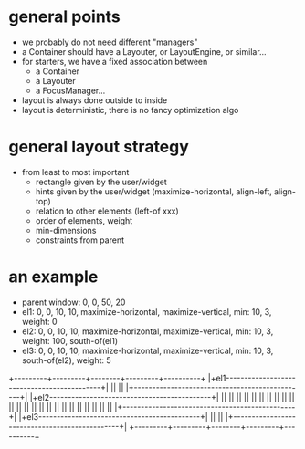 # general points

* we probably do not need different "managers"
* a Container should have a Layouter, or LayoutEngine, or similar...
* for starters, we have a fixed association between
    * a Container
    * a Layouter
    * a FocusManager...
* layout is always done outside to inside
* layout is deterministic, there is no fancy optimization algo
    

# general layout strategy

* from least to most important
    * rectangle given by the user/widget
    * hints given by the user/widget (maximize-horizontal, align-left, align-top)
    * relation to other elements (left-of xxx)
    * order of elements, weight
    * min-dimensions
    * constraints from parent



# an example

* parent window: 0, 0, 50, 20
* el1: 0, 0, 10, 10, maximize-horizontal, maximize-vertical, min: 10, 3, weight: 0
* el2: 0, 0, 10, 10, maximize-horizontal, maximize-vertical, min: 10, 3, weight: 100, south-of(el1)
* el3: 0, 0, 10, 10, maximize-horizontal, maximize-vertical, min: 10, 3, south-of(el2), weight: 5

+---------+---------+--------+---------+----------+
|+el1--------------------------------------------+|
||                                               ||
|+-----------------------------------------------+|
|+el2--------------------------------------------+|
||                                               ||
||                                               ||
||                                               ||
||                                               ||
||                                               ||
||                                               ||
||                                               ||
||                                               ||
||                                               ||
||                                               ||
||                                               ||
||                                               ||
|+-----------------------------------------------+|
|+el3--------------------------------------------+|
||                                               ||
|+-----------------------------------------------+|
+---------+---------+--------+---------+----------+
